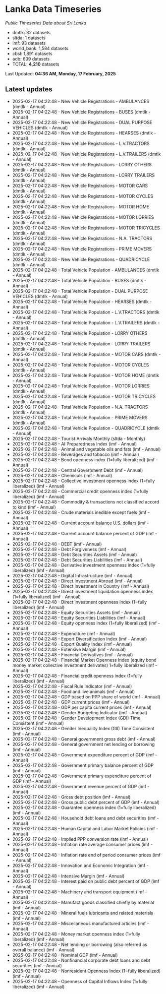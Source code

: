 # Lanka Data Timeseries
*Public Timeseries Data about Sri Lanka*

* dmtlk: 32 datasets
* sltda: 1 datasets
* imf: 93 datasets
* world_bank: 1,584 datasets
* cbsl: 1,891 datasets
* adb: 609 datasets
* TOTAL: **4,210** datasets

Last Updated: **04:36 AM, Monday, 17 February, 2025**

## Latest updates

* 2025-02-17 04:22:48 - New Vehicle Registrations - AMBULANCES (dmtlk - Annual)
* 2025-02-17 04:22:48 - New Vehicle Registrations - BUSES (dmtlk - Annual)
* 2025-02-17 04:22:48 - New Vehicle Registrations - DUAL PURPOSE VEHICLES (dmtlk - Annual)
* 2025-02-17 04:22:48 - New Vehicle Registrations - HEARSES (dmtlk - Annual)
* 2025-02-17 04:22:48 - New Vehicle Registrations - L.V.TRACTORS (dmtlk - Annual)
* 2025-02-17 04:22:48 - New Vehicle Registrations - L.V.TRAILERS (dmtlk - Annual)
* 2025-02-17 04:22:48 - New Vehicle Registrations - LORRY OTHERS (dmtlk - Annual)
* 2025-02-17 04:22:48 - New Vehicle Registrations - LORRY TRAILERS (dmtlk - Annual)
* 2025-02-17 04:22:48 - New Vehicle Registrations - MOTOR CARS (dmtlk - Annual)
* 2025-02-17 04:22:48 - New Vehicle Registrations - MOTOR CYCLES (dmtlk - Annual)
* 2025-02-17 04:22:48 - New Vehicle Registrations - MOTOR HOME (dmtlk - Annual)
* 2025-02-17 04:22:48 - New Vehicle Registrations - MOTOR LORRIES (dmtlk - Annual)
* 2025-02-17 04:22:48 - New Vehicle Registrations - MOTOR TRICYCLES (dmtlk - Annual)
* 2025-02-17 04:22:48 - New Vehicle Registrations - N.A. TRACTORS (dmtlk - Annual)
* 2025-02-17 04:22:48 - New Vehicle Registrations - PRIME MOVERS (dmtlk - Annual)
* 2025-02-17 04:22:48 - New Vehicle Registrations - QUADRICYCLE (dmtlk - Annual)
* 2025-02-17 04:22:48 - Total Vehicle Population - AMBULANCES (dmtlk - Annual)
* 2025-02-17 04:22:48 - Total Vehicle Population - BUSES (dmtlk - Annual)
* 2025-02-17 04:22:48 - Total Vehicle Population - DUAL PURPOSE VEHICLES (dmtlk - Annual)
* 2025-02-17 04:22:48 - Total Vehicle Population - HEARSES (dmtlk - Annual)
* 2025-02-17 04:22:48 - Total Vehicle Population - L.V.TRACTORS (dmtlk - Annual)
* 2025-02-17 04:22:48 - Total Vehicle Population - L.V.TRAILERS (dmtlk - Annual)
* 2025-02-17 04:22:48 - Total Vehicle Population - LORRY OTHERS (dmtlk - Annual)
* 2025-02-17 04:22:48 - Total Vehicle Population - LORRY TRAILERS (dmtlk - Annual)
* 2025-02-17 04:22:48 - Total Vehicle Population - MOTOR CARS (dmtlk - Annual)
* 2025-02-17 04:22:48 - Total Vehicle Population - MOTOR CYCLES (dmtlk - Annual)
* 2025-02-17 04:22:48 - Total Vehicle Population - MOTOR HOME (dmtlk - Annual)
* 2025-02-17 04:22:48 - Total Vehicle Population - MOTOR LORRIES (dmtlk - Annual)
* 2025-02-17 04:22:48 - Total Vehicle Population - MOTOR TRICYCLES (dmtlk - Annual)
* 2025-02-17 04:22:48 - Total Vehicle Population - N.A. TRACTORS (dmtlk - Annual)
* 2025-02-17 04:22:48 - Total Vehicle Population - PRIME MOVERS (dmtlk - Annual)
* 2025-02-17 04:22:48 - Total Vehicle Population - QUADRICYCLE (dmtlk - Annual)
* 2025-02-17 04:22:48 - Tourist Arrivals Monthly (sltda - Monthly)
* 2025-02-17 04:22:48 - AI Preparedness Index (imf - Annual)
* 2025-02-17 04:22:48 - Animal and vegetable oils and fats (imf - Annual)
* 2025-02-17 04:22:48 - Beverages and tobacco (imf - Annual)
* 2025-02-17 04:22:48 - Bond openness index (1=fully liberalized) (imf - Annual)
* 2025-02-17 04:22:48 - Central Government Debt (imf - Annual)
* 2025-02-17 04:22:48 - Chemicals (imf - Annual)
* 2025-02-17 04:22:48 - Collective investment openness index (1=fully liberalized) (imf - Annual)
* 2025-02-17 04:22:48 - Commercial credit openness index (1=fully liberalized) (imf - Annual)
* 2025-02-17 04:22:48 - Commodity & transactions not classified accord to kind (imf - Annual)
* 2025-02-17 04:22:48 - Crude materials inedible except fuels (imf - Annual)
* 2025-02-17 04:22:48 - Current account balance U.S. dollars (imf - Annual)
* 2025-02-17 04:22:48 - Current account balance percent of GDP (imf - Annual)
* 2025-02-17 04:22:48 - DEBT (imf - Annual)
* 2025-02-17 04:22:48 - Debt Forgiveness (imf - Annual)
* 2025-02-17 04:22:48 - Debt Securities Assets (imf - Annual)
* 2025-02-17 04:22:48 - Debt Securities Liabilities (imf - Annual)
* 2025-02-17 04:22:48 - Derivative investment openness index (1=fully liberalized) (imf - Annual)
* 2025-02-17 04:22:48 - Digital Infrastructure (imf - Annual)
* 2025-02-17 04:22:48 - Direct Investment Abroad (imf - Annual)
* 2025-02-17 04:22:48 - Direct Investment In Country (imf - Annual)
* 2025-02-17 04:22:48 - Direct investment liquidation openness index (1=fully liberalized) (imf - Annual)
* 2025-02-17 04:22:48 - Direct investment openness index (1=fully liberalized) (imf - Annual)
* 2025-02-17 04:22:48 - Equity Securities Assets (imf - Annual)
* 2025-02-17 04:22:48 - Equity Securities Liabilities (imf - Annual)
* 2025-02-17 04:22:48 - Equity openness index (1=fully liberalized) (imf - Annual)
* 2025-02-17 04:22:48 - Expenditure (imf - Annual)
* 2025-02-17 04:22:48 - Export Diversification Index (imf - Annual)
* 2025-02-17 04:22:48 - Export Quality Index (imf - Annual)
* 2025-02-17 04:22:48 - Extensive Margin (imf - Annual)
* 2025-02-17 04:22:48 - Financial Derivatives (imf - Annual)
* 2025-02-17 04:22:48 - Financial Market Openness Index (equity bond money market collective investment derivates) 1=fully liberalized (imf - Annual)
* 2025-02-17 04:22:48 - Financial credit openness index (1=fully liberalized) (imf - Annual)
* 2025-02-17 04:22:48 - Fiscal Rule Indicator (imf - Annual)
* 2025-02-17 04:22:48 - Food and live animals (imf - Annual)
* 2025-02-17 04:22:48 - GDP based on PPP share of world (imf - Annual)
* 2025-02-17 04:22:48 - GDP current prices (imf - Annual)
* 2025-02-17 04:22:48 - GDP per capita current prices (imf - Annual)
* 2025-02-17 04:22:48 - Gender Budgeting Indicator (imf - Annual)
* 2025-02-17 04:22:48 - Gender Development Index (GDI) Time Consistent (imf - Annual)
* 2025-02-17 04:22:48 - Gender Inequality Index (GII) Time Consistent (imf - Annual)
* 2025-02-17 04:22:48 - General government gross debt (imf - Annual)
* 2025-02-17 04:22:48 - General government net lending or borrowing (imf - Annual)
* 2025-02-17 04:22:48 - Government expenditure percent of GDP (imf - Annual)
* 2025-02-17 04:22:48 - Government primary balance percent of GDP (imf - Annual)
* 2025-02-17 04:22:48 - Government primary expenditure percent of GDP (imf - Annual)
* 2025-02-17 04:22:48 - Government revenue percent of GDP (imf - Annual)
* 2025-02-17 04:22:48 - Gross debt position (imf - Annual)
* 2025-02-17 04:22:48 - Gross public debt percent of GDP (imf - Annual)
* 2025-02-17 04:22:48 - Guarantee openness index (1=fully liberalized) (imf - Annual)
* 2025-02-17 04:22:48 - Household debt loans and debt securities (imf - Annual)
* 2025-02-17 04:22:48 - Human Capital and Labor Market Policies (imf - Annual)
* 2025-02-17 04:22:48 - Implied PPP conversion rate (imf - Annual)
* 2025-02-17 04:22:48 - Inflation rate average consumer prices (imf - Annual)
* 2025-02-17 04:22:48 - Inflation rate end of period consumer prices (imf - Annual)
* 2025-02-17 04:22:48 - Innovation and Economic Integration (imf - Annual)
* 2025-02-17 04:22:48 - Intensive Margin (imf - Annual)
* 2025-02-17 04:22:48 - Interest paid on public debt percent of GDP (imf - Annual)
* 2025-02-17 04:22:48 - Machinery and transport equipment (imf - Annual)
* 2025-02-17 04:22:48 - Manufact goods classified chiefly by material (imf - Annual)
* 2025-02-17 04:22:48 - Mineral fuels lubricants and related materials (imf - Annual)
* 2025-02-17 04:22:48 - Miscellaneous manufactured articles (imf - Annual)
* 2025-02-17 04:22:48 - Money market openness index (1=fully liberalized) (imf - Annual)
* 2025-02-17 04:22:48 - Net lending or borrowing (also referred as overall balance) (imf - Annual)
* 2025-02-17 04:22:48 - Nominal GDP (imf - Annual)
* 2025-02-17 04:22:48 - Nonfinancial corporate debt loans and debt securities (imf - Annual)
* 2025-02-17 04:22:48 - Nonresident Openness Index (1=fully liberalized) (imf - Annual)
* 2025-02-17 04:22:48 - Openness of Capital Inflows Index (1=fully liberalized) (imf - Annual)